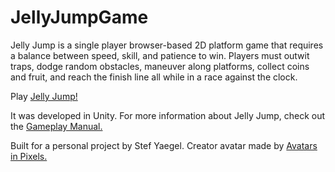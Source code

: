 # JellyJumpGame

Jelly Jump is a single player browser-based 2D platform game that requires a balance between speed, skill, and patience to win. Players must outwit traps, dodge random obstacles, maneuver along platforms, collect coins and fruit, and reach the finish line all while in a race against the clock.

Play [Jelly Jump!](https://stefyaegel.github.io/JellyJumpGame/)

It was developed in Unity. For more information about Jelly Jump, check out the [Gameplay Manual.](https://drive.google.com/file/d/1ftoDtEbtIZxxYkRfI4hib5vyOLmJgSQD/view?usp=sharing)

Built for a personal project by Stef Yaegel. Creator avatar made by [Avatars in Pixels.](https://www.avatarsinpixels.com/)
